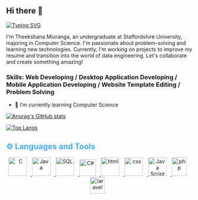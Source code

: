 ## Hi there 👋

<a href="https://git.io/typing-svg"><img src="https://readme-typing-svg.demolab.com?font=Fira+Code&weight=500&size=25&pause=1000&color=4EF7F5&width=435&lines=I'm+Miuranga;Welcome+to+my+Github+profile" alt="Typing SVG" /></a>

 I'm Theekshana Miuranga, an undergraduate at Staffordshire University, majoring in Computer Science. I'm passionate about problem-solving and learning new technologies. Currently, I'm working on projects to improve my resume and transition into the world of data engineering. Let's collaborate and create something amazing!

### Skills: Web Developing / Desktop Application Developing / Mobile Application Developing / Website Template Editing / Problem Solving

- 🌱 I’m currently learning Computer Science 


[![Anurag's GitHub stats](https://github-readme-stats.vercel.app/api?username=Theekshana-miuranga&show_icons=true&theme=radical)](https://github.com/anuraghazra/github-readme-stats)

[![Top Langs](https://github-readme-stats.vercel.app/api/top-langs/?username=Theekshana-miuranga)](https://github.com/anuraghazra/github-readme-stats)

<p align="left">
</p>


<h2 style="color: #44AEFB">⚙️ Languages and Tools</h2>  
<!-- Icons Resources -->
<!-- https://devicon.dev/ -->
<!-- https://cdn.jsdelivr.net/npm/simple-icons@v3/icons/ -->

<div align="center">
  <a href="https://www.python.org" target="_blank" rel="noreferrer">
      <img  alt="C" height="50px" style="padding-right:10px;" src="https://webimages.mongodb.com/_com_assets/cms/l3etz1z9tduxvdoni-c.svg?auto=format%2Ccompress&ch=DPR&w=156" />
         
  </a>

<a href="https://www.java.com/en/" target="_blank" rel="noreferrer">
      <img  alt="Java" height="50px" style="padding-right:10px;" src="https://cdn.jsdelivr.net/gh/devicons/devicon/icons/java/java-original.svg" />
              
  </a>

  <a href="https://www.mysql.com" target="_blank" rel="noreferrer">
      <img  alt="SQL" height="50px" style="padding-right:10px;" src="https://cdn.jsdelivr.net/gh/devicons/devicon/icons/mysql/mysql-original.svg" />
              
  </a>

<a href="https://www.python.org" target="_blank" rel="noreferrer">
      <img  alt="C#" height="45px" style="padding-right:10px;" src="https://encrypted-tbn0.gstatic.com/images?q=tbn:ANd9GcRMsOoY4i90o0wt-pVuk_tr8nhShn9JRxdklQ&s"/>
</a>

<a href="https://azure.microsoft.com/en-us" target="_blank" rel="noreferrer">
      <img  alt="html" height="50px" style="padding-right:10px;" src="https://cdn.iconscout.com/icon/free/png-256/free-html-5-1-1175208.png" />
              
  </a>

<a href="https://kafka.apache.org" target="_blank" rel="noreferrer">
      <img  alt="css" height="50px" style="padding-right:10px;" src="https://upload.wikimedia.org/wikipedia/commons/thumb/6/62/CSS3_logo.svg/2048px-CSS3_logo.svg.png" />
              
  </a>
  <a href="https://www.docker.com/" target="_blank" rel="noreferrer">
      <img  alt="Java Script" height="50px" style="padding-right:10px;" src="https://www.vhv.rs/dpng/d/313-3133777_javascript-transparent-background-svg-hd-png-download.png"/>
  </a>
<a href="https://www.tensorflow.org" target="_blank" rel="noreferrer">
      <img  alt="php" height="50px" style="padding-right:10px;" src="https://encrypted-tbn0.gstatic.com/images?q=tbn:ANd9GcTXalRyF7J7QRLkJfMwCMqA47UUDCFdHJ-dFQ&s"  width="40" height="40""/>
</a>

<a href="https://www.adobe.com/products/illustrator.html" target="_blank" rel="noreferrer">
      <img  alt="laravel" height="45px" style="padding-right:10px;" src="https://upload.wikimedia.org/wikipedia/commons/thumb/9/9a/Laravel.svg/1969px-Laravel.svg.png"  width="40" height="40""/>
</a>





